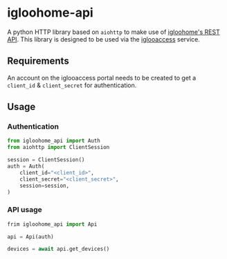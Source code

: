 # igloohome-api
A python HTTP library based on `aiohttp` to make use of [igloohome's REST API](https://igloocompany.stoplight.io/docs/igloohome-api/1w1cuv56ge5xq-overview).
This library is designed to be used via the [iglooaccess](https://www.igloocompany.co/iglooaccess) service.

## Requirements
An account on the iglooaccess portal needs to be created to get a `client_id` & `client_secret` for authentication.

## Usage

### Authentication
```python
from igloohome_api import Auth
from aiohttp import ClientSession

session = ClientSession()
auth = Auth(
    client_id="<client_id>",
    client_secret="<client_secret>",
    session=session,
)
```

### API usage
```python
frim igloohome_api import Api

api = Api(auth)

devices = await api.get_devices()
```
